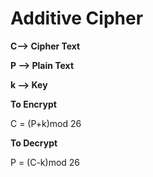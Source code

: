 # Additive Cipher

**C--> Cipher Text**

**P --> Plain Text**

**k --> Key**



**To Encrypt**

C = (P+k)mod 26



**To Decrypt**

P = (C-k)mod 26
